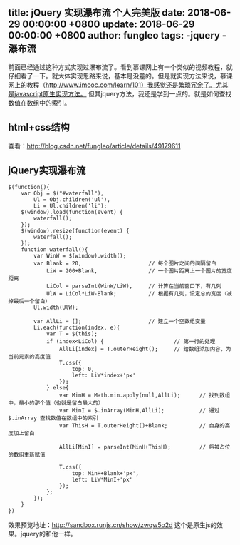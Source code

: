 title: jQuery 实现瀑布流 个人完美版
date: 2018-06-29 00:00:00 +0800
update: 2018-06-29 00:00:00 +0800
author: fungleo
tags:
    -jquery
    -瀑布流
---

前面已经通过这种方式实现过瀑布流了。看到慕课网上有一个类似的视频教程，就仔细看了一下。就大体实现思路来说，基本是没差的。但是就实现方法来说，慕课网上的教程（http://www.imooc.com/learn/101）我感觉还是繁琐冗余了。尤其是javascript原生实现方法。
但其jquery方法，我还是学到一点的。就是如何查找数值在数组中的索引。
## html+css结构
查看：http://blog.csdn.net/fungleo/article/details/49179611

## jQuery实现瀑布流

```
$(function(){
	var Obj = $("#waterfall"),
		Ul = Obj.children('ul'),
		Li = Ul.children('li');
	$(window).load(function(event) {
		waterfall();
	});
	$(window).resize(function(event) {
		waterfall();
	});
	function waterfall(){
		var WinW = $(window).width();
		var Blank = 20,						// 每个图片之间的间隔留白
			LiW = 200+Blank,				// 一个图片距离上一个图片的宽度距离
			LiCol = parseInt(WinW/LiW),		// 计算在当前窗口下，有几列
			UlW = LiCol*LiW-Blank;			// 根据有几列，设定总的宽度（减掉最后一个留白）
		Ul.width(UlW);

		var AllLi = [];						// 建立一个空数组变量
		Li.each(function(index, e){
			var T = $(this);
			if (index<LiCol) {						// 第一行的处理
				AllLi[index] = T.outerHeight();		// 给数组添加内容，为当前元素的高度值
				T.css({
					top: 0,
					left: LiW*index+'px'
				});
			} else{
				var MinH = Math.min.apply(null,AllLi);		// 找到数组中，最小的那个值（也就是留白最大的）
				var MinI = $.inArray(MinH,AllLi);			// 通过 $.inArray 查找数值在数组中的索引
				var ThisH = T.outerHeight()+Blank; 			// 自身的高度加上留白

				AllLi[MinI] = parseInt(MinH+ThisH);			// 将被占位的数组重新赋值

				T.css({
					top: MinH+Blank+'px',
					left: LiW*MinI+'px'
				});
			};
		});
	}
})
```

效果预览地址：http://sandbox.runjs.cn/show/zwqw5o2d
这个是原生js的效果。jquery的和他一样。